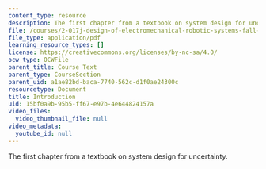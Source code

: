 ```yaml
---
content_type: resource
description: The first chapter from a textbook on system design for uncertainty.
file: /courses/2-017j-design-of-electromechanical-robotic-systems-fall-2009/15bf0a9b95b5ff67e97b4e644824157a_MIT2_017JF09_ch01.pdf
file_type: application/pdf
learning_resource_types: []
license: https://creativecommons.org/licenses/by-nc-sa/4.0/
ocw_type: OCWFile
parent_title: Course Text
parent_type: CourseSection
parent_uid: a1ae82bd-baca-7740-562c-d1f0ae24300c
resourcetype: Document
title: Introduction
uid: 15bf0a9b-95b5-ff67-e97b-4e644824157a
video_files:
  video_thumbnail_file: null
video_metadata:
  youtube_id: null
---
```

The first chapter from a textbook on system design for uncertainty.